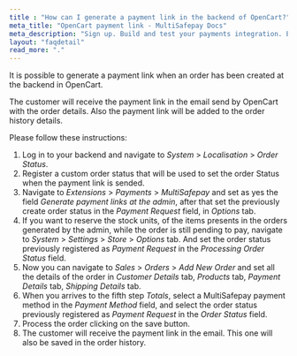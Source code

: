 ```yaml
---
title : "How can I generate a payment link in the backend of OpenCart?"
meta_title: "OpenCart payment link - MultiSafepay Docs"
meta_description: "Sign up. Build and test your payments integration. Explore our products and services. Use our API Reference, SDKs, and wrappers. Get support."
layout: "faqdetail"
read_more: "."
---
```


It is possible to generate a payment link when an order has been created at the backend in OpenCart. 

The customer will receive the payment link in the email send by OpenCart with the order details. Also the payment link will be added to the order history details. 
 
Please follow these instructions:

1. Log in to your backend and navigate to _System_ > _Localisation_ > _Order Status_.
2. Register a custom order status that will be used to set the order Status when the payment link is sended.
3. Navigate to _Extensions_ > _Payments_ > _MultiSafepay_ and set as yes the field _Generate payment links at the admin_, after that set the previously create order status in the _Payment Request_ field, in _Options_ tab.
4. If you want to reserve the stock units, of the items presents in the orders generated by the admin,  while the order is still pending to pay, navigate to _System_ > _Settings_ > _Store_ > _Options_ tab. And set the order status previously registered as _Payment Request_ in the _Processing Order Status_ field. 
5. Now you can  navigate to _Sales_ > _Orders_ > _Add New Order_ and set all the details of the order in _Customer Details_ tab, _Products_ tab, _Payment Details_ tab, _Shipping Details_ tab.
6. When you arrives to the fifth step _Totals_, select a MultiSafepay payment method in the _Payment Method_ field, and select the order status previously registered as _Payment Request_ in the _Order Status_ field.
7. Process the order clicking on the save button.
8. The customer will receive the payment link in the email. This one will also be saved in the order history.